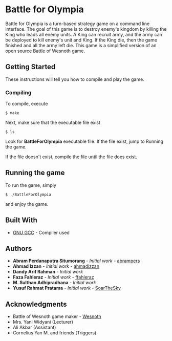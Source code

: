 # Battle for Olympia

Battle for Olympia is a turn-based strategy game on a command line interface. The goal of this game is to destroy enemy's kingdom by killing the King who leads all enemy units. A King can recruit army, and the army can be deployed to kill enemy's unit and King. If the King die, then the game finished and all the army left die. This game is a simplified version of an open source Battle of Wesnoth game.

## Getting Started

These instructions will tell you how to compile and play the game.

### Compiling

To compile, execute

```
$ make
```

Next, make sure that the executable file exist

```
$ ls
```

Look for **BattleForOlympia** executable file. If the file exist, jump to Running the game.

If the file doesn't exist, compile the file until the file does exist.

## Running the game

To run the game, simply

```
$ ./BattleForOlympia
```

and enjoy the game.

## Built With

* [GNU GCC](https://gcc.cnu.org) - Compiler used

## Authors

* **Abram Perdanaputra Situmorang** - *Initial work* - [abrampers](https://github.com/abrampers)
* **Ahmad Izzan** - *Initial work* - [ahmadizzan](https://github.com/ahmadizzan)
* **Dandy Arif Rahman** - *Initial work*
* **Faza Fahleraz** - *Initial work* - [ffahleraz](https://github.com/ffahleraz)
* **M. Sulthan Adhipradhana** - *Initial work*
* **Yusuf Rahmat Pratama** - *Initial work* - [SoarTheSky](https://github.com/SoarTheSky)

## Acknowledgments

* Battle of Wesnoth game maker - [Wesnoth](https://wesnoth.org)
* Mrs. Yani Widyani (Lecturer)
* Ali Akbar (Assistant)
* Cornelius Yan M. and friends (Triggers)
